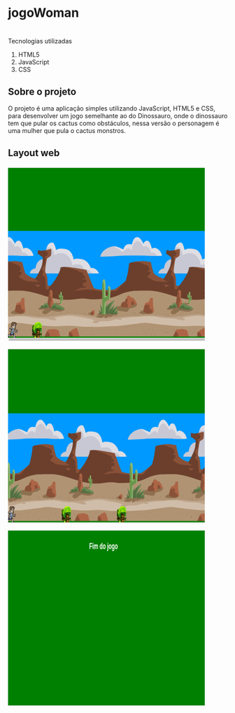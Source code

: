 # jogoWoman
#
Tecnologias utilizadas <ol><li>HTML5</li><li>JavaScript</li><li>CSS</li></ol>  	

##  Sobre o projeto
O projeto é uma aplicação simples utilizando JavaScript, HTML5 e CSS, para desenvolver um jogo semelhante ao do Dinossauro, onde o dinossauro tem que pular os cactus como obstáculos, nessa versão o personagem é uma mulher que pula o cactus monstros.


## Layout web
![Web 1](https://github.com/lucimarNeves/jogoWoman/blob/main/assets/imagem1.png)

![Web 2](https://github.com/lucimarNeves/jogoWoman/blob/main/assets/imagem2.png)

![Web 3](https://github.com/lucimarNeves/jogoWoman/blob/main/assets/imagem3.png)

